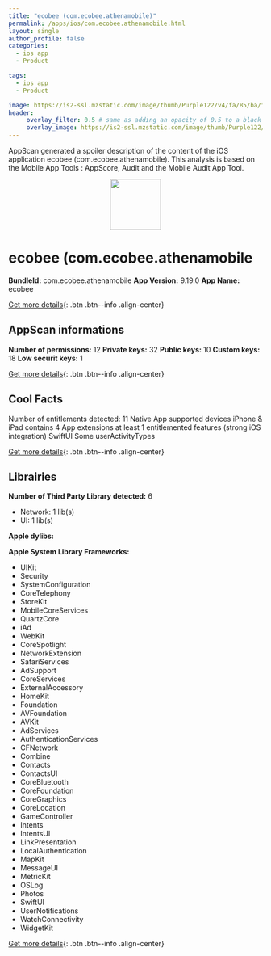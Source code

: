 ```yaml
---
title: "ecobee (com.ecobee.athenamobile)"
permalink: /apps/ios/com.ecobee.athenamobile.html
layout: single
author_profile: false
categories: 
  - ios app 
  - Product 

tags: 
  - ios app 
  - Product 

image: https://is2-ssl.mzstatic.com/image/thumb/Purple122/v4/fa/85/ba/fa85baf4-cb99-fc49-1b6d-3ef5b4dcab63/AppIcon-1x_U007emarketing-0-10-0-85-220.png/512x512bb.jpg
header: 
     overlay_filter: 0.5 # same as adding an opacity of 0.5 to a black background
     overlay_image: https://is2-ssl.mzstatic.com/image/thumb/Purple122/v4/fa/85/ba/fa85baf4-cb99-fc49-1b6d-3ef5b4dcab63/AppIcon-1x_U007emarketing-0-10-0-85-220.png/512x512bb.jpg
---
```

AppScan generated a spoiler description of the content of the iOS application ecobee (com.ecobee.athenamobile). This analysis is based on the Mobile App Tools : AppScore, Audit and the Mobile Audit App Tool.

  
  
<div style="text-align: center;"><img src="https://is2-ssl.mzstatic.com/image/thumb/Purple122/v4/fa/85/ba/fa85baf4-cb99-fc49-1b6d-3ef5b4dcab63/AppIcon-1x_U007emarketing-0-10-0-85-220.png/512x512bb.jpg" width="100" height="100"></div>  
  
# ecobee (com.ecobee.athenamobile

**BundleId:** com.ecobee.athenamobile
**App Version:** 9.19.0
**App Name:** ecobee


[Get more details](/pricing.html){: .btn .btn--info .align-center}  
  
## AppScan informations 

**Number of permissions:** 12
**Private keys:** 32
**Public keys:** 10
**Custom keys:** 18
**Low securit keys:** 1
  
[Get more details](/pricing.html){: .btn .btn--info .align-center}

## Cool Facts

Number of entitlements detected: 11
Native App
supported devices iPhone & iPad
contains 4 App extensions
at least 1 entitlemented features (strong iOS integration)
SwiftUI
Some userActivityTypes
  
[Get more details](/pricing.html){: .btn .btn--info .align-center}

## Librairies 
**Number of Third Party Library detected:** 6
- Network: 1 lib(s)
- UI: 1 lib(s)

**Apple dylibs:**


**Apple System Library Frameworks:**
- UIKit
- Security
- SystemConfiguration
- CoreTelephony
- StoreKit
- MobileCoreServices
- QuartzCore
- iAd
- WebKit
- CoreSpotlight
- NetworkExtension
- SafariServices
- AdSupport
- CoreServices
- ExternalAccessory
- HomeKit
- Foundation
- AVFoundation
- AVKit
- AdServices
- AuthenticationServices
- CFNetwork
- Combine
- Contacts
- ContactsUI
- CoreBluetooth
- CoreFoundation
- CoreGraphics
- CoreLocation
- GameController
- Intents
- IntentsUI
- LinkPresentation
- LocalAuthentication
- MapKit
- MessageUI
- MetricKit
- OSLog
- Photos
- SwiftUI
- UserNotifications
- WatchConnectivity
- WidgetKit


  
[Get more details](/pricing.html){: .btn .btn--info .align-center}

